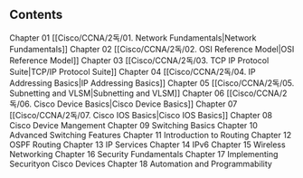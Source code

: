 ## Contents

Chapter 01 [[Cisco/CCNA/2독/01. Network Fundamentals|Network Fundamentals]]
Chapter 02 [[Cisco/CCNA/2독/02. OSI Reference Model|OSI Reference Model]]
Chapter 03 [[Cisco/CCNA/2독/03. TCP IP Protocol Suite|TCP/IP Protocol Suite]]
Chapter 04 [[Cisco/CCNA/2독/04. IP Addressing Basics|IP Addressing Basics]]
Chapter 05 [[Cisco/CCNA/2독/05. Subnetting and VLSM|Subnetting and VLSM]]
Chapter 06 [[Cisco/CCNA/2독/06. Cisco Device Basics|Cisco Device Basics]]
Chapter 07 [[Cisco/CCNA/2독/07. Cisco IOS Basics|Cisco IOS Basics]]
Chapter 08 Cisco Device Mangement
Chapter 09 Switching Basics
Chapter 10 Advanced Switching Features
Chapter 11 Introduction to Routing
Chapter 12 OSPF Routing
Chapter 13 IP Services
Chapter 14 IPv6
Chapter 15 Wireless Networking
Chapter 16 Security Fundamentals
Chapter 17 Implementing Securityon Cisco Devices
Chapter 18 Automation and Programmability